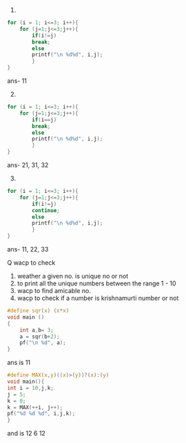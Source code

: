 1.
```C
for (i = 1; i<=3; i++){
	for (j=1;j<=3;j++){
		if(i!=j)
		break;
		else
		printf("\n %d%d", i,j);
		}
}

```
ans- 11

2.
```C
for (i = 1; i<=3; i++){
	for (j=1;j<=3;j++){
		if(i==j)
		break;
		else
		printf("\n %d%d", i,j);
		}
}

```
ans- 21, 31, 32

3.
```C
for (i = 1; i<=3; i++){
	for (j=1;j<=3;j++){
		if(i!=j)
		continue;
		else
		printf("\n %d%d", i,j);
		}
}

```
ans- 11, 22, 33

Q wacp to check 
1. weather a given no. is unique no or not
2. to print all the unique numbers between the range 1 - 10
3. wacp to find amicable no.
4. wacp to check if a number is krishnamurti number or not


```c
#define sqr(x) (x*x)
void main ()
{
	int a,b= 3;
	a = sqr(b+2);
	pf("\n %d", a);
}
```
ans is 11


```c
#define MAX(x,y)((x)>(y))?(x):(y)
void main(){
int i = 10,j,k;
j = 5;
k = 0;
k = MAX(++i, j++);
pf("%d %d %d", i,j,k);
}
```
and is  12 6 12